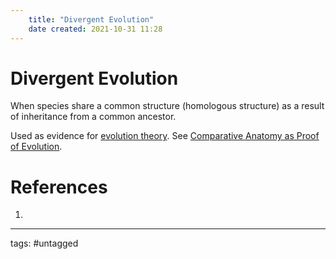```yaml
---
	title: "Divergent Evolution"
	date created: 2021-10-31 11:28
---
```

# Divergent Evolution

When species share a common structure (homologous structure) as a result of inheritance from a common ancestor.

Used as evidence for [evolution theory](Evolution%20Theory.md). See [Comparative Anatomy as Proof of Evolution](Comparative%20Anatomy%20as%20Proof%20of%20Evolution.md).

# References
1. 

---
tags: #untagged